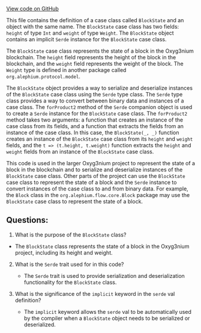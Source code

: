 [View code on GitHub](https://github.com/alephium/alephium/flow/src/main/scala/org/alephium/flow/model/BlockState.scala)

This file contains the definition of a case class called `BlockState` and an object with the same name. The `BlockState` case class has two fields: `height` of type `Int` and `weight` of type `Weight`. The `BlockState` object contains an implicit `Serde` instance for the `BlockState` case class.

The `BlockState` case class represents the state of a block in the Oxyg3nium blockchain. The `height` field represents the height of the block in the blockchain, and the `weight` field represents the weight of the block. The `Weight` type is defined in another package called `org.alephium.protocol.model`.

The `BlockState` object provides a way to serialize and deserialize instances of the `BlockState` case class using the `Serde` type class. The `Serde` type class provides a way to convert between binary data and instances of a case class. The `forProduct2` method of the `Serde` companion object is used to create a `Serde` instance for the `BlockState` case class. The `forProduct2` method takes two arguments: a function that creates an instance of the case class from its fields, and a function that extracts the fields from an instance of the case class. In this case, the `BlockState(_, _)` function creates an instance of the `BlockState` case class from its `height` and `weight` fields, and the `t => (t.height, t.weight)` function extracts the `height` and `weight` fields from an instance of the `BlockState` case class.

This code is used in the larger Oxyg3nium project to represent the state of a block in the blockchain and to serialize and deserialize instances of the `BlockState` case class. Other parts of the project can use the `BlockState` case class to represent the state of a block and the `Serde` instance to convert instances of the case class to and from binary data. For example, the `Block` class in the `org.alephium.flow.core.Block` package may use the `BlockState` case class to represent the state of a block.
## Questions: 
 1. What is the purpose of the `BlockState` class?
   - The `BlockState` class represents the state of a block in the Oxyg3nium project, including its height and weight.

2. What is the `Serde` trait used for in this code?
   - The `Serde` trait is used to provide serialization and deserialization functionality for the `BlockState` class.

3. What is the significance of the `implicit` keyword in the `serde` val definition?
   - The `implicit` keyword allows the `serde` val to be automatically used by the compiler when a `BlockState` object needs to be serialized or deserialized.